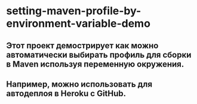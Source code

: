 # setting-maven-profile-by-environment-variable-demo

## Этот проект демострирует как можно автоматически выбирать профиль для сборки в Maven используя переменную окружения.
## Например, можно использовать для автодеплоя в Heroku с GitHub.
